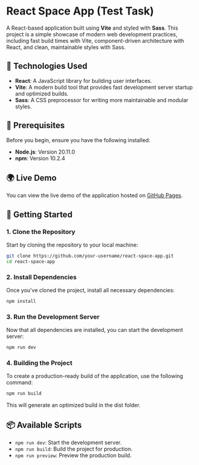# React Space App (Test Task)

A React-based application built using **Vite** and styled with **Sass**. This project is a simple showcase of modern web development practices, including fast build times with Vite, component-driven architecture with React, and clean, maintainable styles with Sass.

## 🚀 Technologies Used

- **React**: A JavaScript library for building user interfaces.
- **Vite**: A modern build tool that provides fast development server startup and optimized builds.
- **Sass**: A CSS preprocessor for writing more maintainable and modular styles.

## 🔧 Prerequisites

Before you begin, ensure you have the following installed:

- **Node.js**: Version 20.11.0
- **npm**: Version 10.2.4

## 🌍 Live Demo

You can view the live demo of the application hosted on [GitHub Pages](https://stazeg.github.io/space-app-test/).

## 🚀 Getting Started

### 1. Clone the Repository

Start by cloning the repository to your local machine:

```bash
git clone https://github.com/your-username/react-space-app.git
cd react-space-app
```

### 2. Install Dependencies

Once you've cloned the project, install all necessary dependencies:

```bash
npm install
```

### 3. Run the Development Server

Now that all dependencies are installed, you can start the development server:

```bash
npm run dev
```

### 4. Building the Project

To create a production-ready build of the application, use the following command:

```bash
npm run build
```

This will generate an optimized build in the dist folder.

## 📦 Available Scripts

- `npm run dev`: Start the development server.
- `npm run build`: Build the project for production.
- `npm run preview`: Preview the production build.






